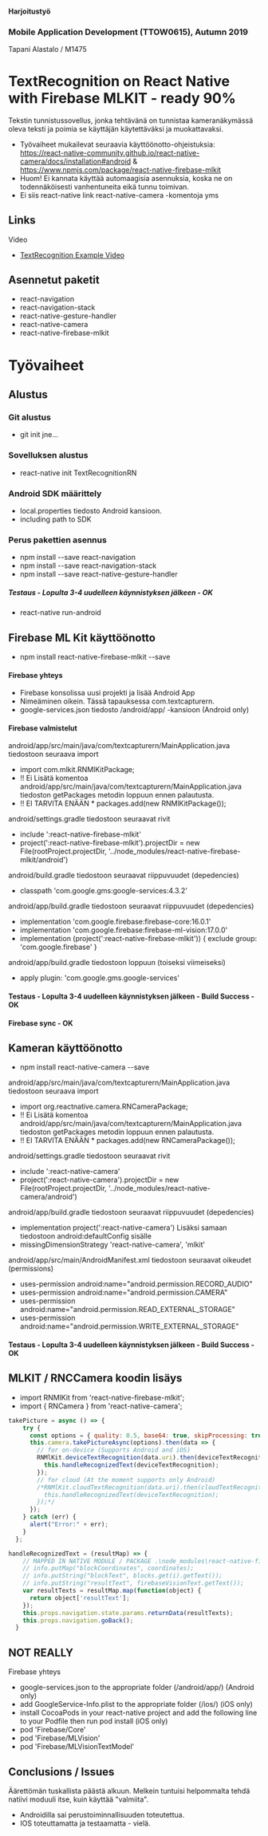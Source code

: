 #### Harjoitustyö
### Mobile Application Development (TTOW0615), Autumn 2019
Tapani Alastalo / M1475


# TextRecognition on React Native with Firebase MLKIT - ready 90%
Tekstin tunnistussovellus, jonka tehtävänä on tunnistaa kameranäkymässä oleva teksti ja poimia se käyttäjän käytettäväksi ja muokattavaksi. 

* Työvaiheet mukailevat seuraavia käyttöönotto-ohjeistuksia: https://react-native-community.github.io/react-native-camera/docs/installation#android & https://www.npmjs.com/package/react-native-firebase-mlkit
* Huom! Ei kannata käyttää automaagisia asennuksia, koska ne on todennäköisesti vanhentuneita eikä tunnu toimivan.
* Ei siis react-native link react-native-camera -komentoja yms

## Links
Video
* [TextRecognition Example Video](Videos/Screencast-TextRecognition.mp4)



## Asennetut paketit
* react-navigation
* react-navigation-stack
* react-native-gesture-handler
* react-native-camera
* react-native-firebase-mlkit

# Työvaiheet
## Alustus
### Git alustus
* git init jne...
### Sovelluksen alustus
* react-native init TextRecognitionRN
### Android SDK määrittely
* local.properties tiedosto Android kansioon.
* including path to SDK
### Perus pakettien asennus
* npm install --save react-navigation
* npm install --save react-navigation-stack
* npm install --save react-native-gesture-handler
##### Testaus - Lopulta 3-4 uudelleen käynnistyksen jälkeen - OK
* react-native run-android

## Firebase ML Kit käyttöönotto
* npm install react-native-firebase-mlkit --save

#### Firebase yhteys
* Firebase konsolissa uusi projekti ja lisää Android App
* Nimeäminen oikein. Tässä tapauksessa com.textcapturern.
* google-services.json tiedosto /android/app/ -kansioon (Android only)

#### Firebase valmistelut
android/app/src/main/java/com/textcapturern/MainApplication.java tiedostoon seuraava import
* import com.mlkit.RNMlKitPackage;
* !! Ei Lisätä komentoa android/app/src/main/java/com/textcapturern/MainApplication.java tiedoston getPackages metodin loppuun ennen palautusta.
* !! EI TARVITA ENÄÄN * packages.add(new RNMlKitPackage());

android/settings.gradle tiedostoon seuraavat rivit
* include ':react-native-firebase-mlkit'
* project(':react-native-firebase-mlkit').projectDir = new File(rootProject.projectDir, '../node_modules/react-native-firebase-mlkit/android')

android/build.gradle tiedostoon seuraavat riippuvuudet (depedencies)
* classpath 'com.google.gms:google-services:4.3.2'

android/app/build.gradle tiedostoon seuraavat riippuvuudet (depedencies)
* implementation 'com.google.firebase:firebase-core:16.0.1'
* implementation 'com.google.firebase:firebase-ml-vision:17.0.0'
* implementation (project(':react-native-firebase-mlkit')) { exclude group: 'com.google.firebase' }

android/app/build.gradle tiedostoon loppuun (toiseksi viimeiseksi)
* apply plugin: 'com.google.gms.google-services'

#### Testaus - Lopulta 3-4 uudelleen käynnistyksen jälkeen - Build Success - OK
#### Firebase sync - OK

## Kameran käyttöönotto
* npm install react-native-camera --save

android/app/src/main/java/com/textcapturern/MainApplication.java tiedostoon seuraava import
* import org.reactnative.camera.RNCameraPackage;
* !! Ei Lisätä komentoa android/app/src/main/java/com/textcapturern/MainApplication.java tiedoston getPackages metodin loppuun ennen palautusta.
* !! EI TARVITA ENÄÄN * packages.add(new RNCameraPackage());

android/settings.gradle tiedostoon seuraavat rivit
* include ':react-native-camera'
* project(':react-native-camera').projectDir = new File(rootProject.projectDir, '../node_modules/react-native-camera/android')

android/app/build.gradle tiedostoon seuraavat riippuvuudet (depedencies)
* implementation project(':react-native-camera')
Lisäksi samaan tiedostoon android:defaultConfig sisälle
* missingDimensionStrategy 'react-native-camera', 'mlkit'

android/app/src/main/AndroidManifest.xml tiedostoon seuraavat oikeudet (permissions)
* uses-permission android:name="android.permission.RECORD_AUDIO"
* uses-permission android:name="android.permission.CAMERA"
* uses-permission android:name="android.permission.READ_EXTERNAL_STORAGE"
* uses-permission android:name="android.permission.WRITE_EXTERNAL_STORAGE"

#### Testaus - Lopulta 3-4 uudelleen käynnistyksen jälkeen - Build Success - OK


## MLKIT / RNCCamera koodin lisäys
* import RNMlKit from 'react-native-firebase-mlkit';
* import { RNCamera } from 'react-native-camera';

```Javascript
takePicture = async () => {
    try {
      const options = { quality: 0.5, base64: true, skipProcessing: true, forceUpOrientation: true };
      this.camera.takePictureAsync(options).then(data => {
        // for on-device (Supports Android and iOS)
        RNMlKit.deviceTextRecognition(data.uri).then(deviceTextRecognition => {
          this.handleRecognizedText(deviceTextRecognition);          
        });
        // for cloud (At the moment supports only Android)
        /*RNMlKit.cloudTextRecognition(data.uri).then(cloudTextRecognition => {
          this.handleRecognizedText(deviceTextRecognition);
        });*/
      });
    } catch (err) {
      alert("Error:" + err);
    }
  };
```

```Javascript
handleRecognizedText = (resultMap) => {
    // MAPPED IN NATIVE MODULE / PACKAGE .\node_modules\react-native-firebase-mlkit\android\src\main\java\com\mlkit
    // info.putMap("blockCoordinates", coordinates);
    // info.putString("blockText", blocks.get(i).getText());
    // info.putString("resultText", firebaseVisionText.getText());
    var resultTexts = resultMap.map(function(object) {
      return object['resultText'];
    });
    this.props.navigation.state.params.returnData(resultTexts);
    this.props.navigation.goBack();
  }
```

## NOT REALLY

Firebase yhteys
* google-services.json to the appropriate folder (/android/app/) (Android only)
* add GoogleService-Info.plist to the appropriate folder (/ios/) (iOS only)
* install CocoaPods in your react-native project and add the following line to your Podfile then run pod install (iOS only)
* pod 'Firebase/Core'
* pod 'Firebase/MLVision'
* pod 'Firebase/MLVisionTextModel'

## Conclusions / Issues
Äärettömän tuskallista päästä alkuun. Melkein tuntuisi helpommalta tehdä natiivi moduuli itse, kuin käyttää "valmiita".
* Androidilla sai perustoiminnallisuuden toteutettua.
* IOS toteuttamatta ja testaamatta - vielä.